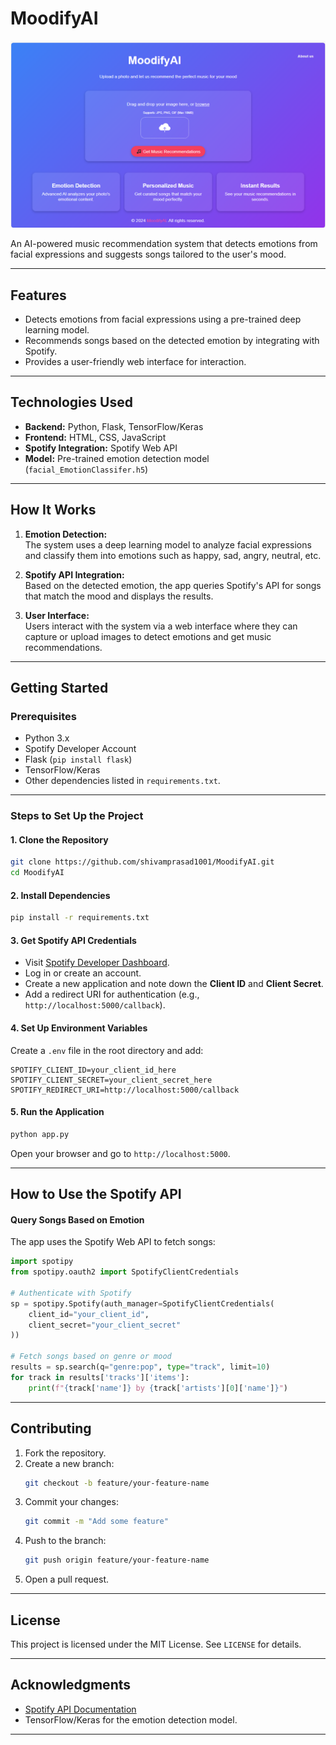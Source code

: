 
 # **MoodifyAI**
 ![MoodifyAI Demo](https://raw.githubusercontent.com/shivamprasad1001/MoodifyAI/main/static/home.png)

An AI-powered music recommendation system that detects emotions from facial expressions and suggests songs tailored to the user's mood.

---

## **Features**
- Detects emotions from facial expressions using a pre-trained deep learning model.
- Recommends songs based on the detected emotion by integrating with Spotify.
- Provides a user-friendly web interface for interaction.

---

## **Technologies Used**
- **Backend:** Python, Flask, TensorFlow/Keras
- **Frontend:** HTML, CSS, JavaScript
- **Spotify Integration:** Spotify Web API
- **Model:** Pre-trained emotion detection model (`facial_EmotionClassifer.h5`)

---

## **How It Works**
1. **Emotion Detection:**  
   The system uses a deep learning model to analyze facial expressions and classify them into emotions such as happy, sad, angry, neutral, etc.
   
2. **Spotify API Integration:**  
   Based on the detected emotion, the app queries Spotify's API for songs that match the mood and displays the results.

3. **User Interface:**  
   Users interact with the system via a web interface where they can capture or upload images to detect emotions and get music recommendations.

---

## **Getting Started**

### Prerequisites
- Python 3.x
- Spotify Developer Account
- Flask (`pip install flask`)
- TensorFlow/Keras
- Other dependencies listed in `requirements.txt`.

---

### **Steps to Set Up the Project**

#### **1. Clone the Repository**
```bash
git clone https://github.com/shivamprasad1001/MoodifyAI.git
cd MoodifyAI
```

#### **2. Install Dependencies**
```bash
pip install -r requirements.txt
```

#### **3. Get Spotify API Credentials**
- Visit [Spotify Developer Dashboard](https://developer.spotify.com/dashboard).
- Log in or create an account.
- Create a new application and note down the **Client ID** and **Client Secret**.
- Add a redirect URI for authentication (e.g., `http://localhost:5000/callback`).

#### **4. Set Up Environment Variables**
Create a `.env` file in the root directory and add:
```env
SPOTIFY_CLIENT_ID=your_client_id_here
SPOTIFY_CLIENT_SECRET=your_client_secret_here
SPOTIFY_REDIRECT_URI=http://localhost:5000/callback
```

#### **5. Run the Application**
```bash
python app.py
```
Open your browser and go to `http://localhost:5000`.

---

## **How to Use the Spotify API**

#### **Query Songs Based on Emotion**
The app uses the Spotify Web API to fetch songs:
```python
import spotipy
from spotipy.oauth2 import SpotifyClientCredentials

# Authenticate with Spotify
sp = spotipy.Spotify(auth_manager=SpotifyClientCredentials(
    client_id="your_client_id",
    client_secret="your_client_secret"
))

# Fetch songs based on genre or mood
results = sp.search(q="genre:pop", type="track", limit=10)
for track in results['tracks']['items']:
    print(f"{track['name']} by {track['artists'][0]['name']}")
```

---

## **Contributing**
1. Fork the repository.
2. Create a new branch:
   ```bash
   git checkout -b feature/your-feature-name
   ```
3. Commit your changes:
   ```bash
   git commit -m "Add some feature"
   ```
4. Push to the branch:
   ```bash
   git push origin feature/your-feature-name
   ```
5. Open a pull request.

---

## **License**
This project is licensed under the MIT License. See `LICENSE` for details.

---

## **Acknowledgments**
- [Spotify API Documentation](https://developer.spotify.com/documentation/web-api/)
- TensorFlow/Keras for the emotion detection model.

---
